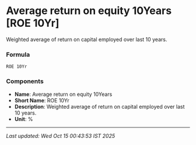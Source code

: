 # Average return on equity 10Years [ROE 10Yr]
Weighted average of return on capital employed over last 10 years.

### Formula
```text
ROE 10Yr
```


### Components
- **Name**: Average return on equity 10Years
- **Short Name**: ROE 10Yr
- **Description**: Weighted average of return on capital employed over last 10 years.
- **Unit**: %

---
*Last updated: Wed Oct 15 00:43:53 IST 2025*
